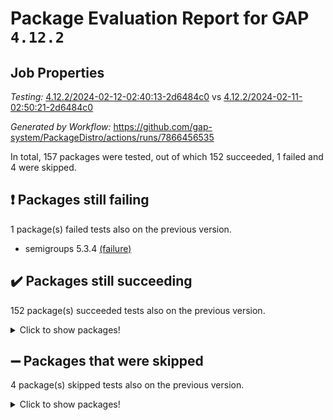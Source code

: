 # Package Evaluation Report for GAP `4.12.2`

## Job Properties

*Testing:* [4.12.2/2024-02-12-02:40:13-2d6484c0](https://github.com/gap-system/PackageDistro/blob/data/reports/4.12.2/2024-02-12-02:40:13-2d6484c0) vs [4.12.2/2024-02-11-02:50:21-2d6484c0](https://github.com/gap-system/PackageDistro/blob/data/reports/4.12.2/2024-02-11-02:50:21-2d6484c0)

*Generated by Workflow:* https://github.com/gap-system/PackageDistro/actions/runs/7866456535

In total, 157 packages were tested, out of which 152 succeeded, 1 failed and 4 were skipped.

## :exclamation: Packages still failing

1 package(s) failed tests also on the previous version.
- semigroups 5.3.4 [(failure)](https://github.com/gap-system/PackageDistro/actions/runs/7866456535/job/21461053465)

## :heavy_check_mark: Packages still succeeding

152 package(s) succeeded tests also on the previous version.
<details><summary>Click to show packages!</summary>

- 4ti2interface 2023.02-04 [(success)](https://github.com/gap-system/PackageDistro/actions/runs/7866456535/job/21461039929)
- ace 5.6.2 [(success)](https://github.com/gap-system/PackageDistro/actions/runs/7866456535/job/21461040087)
- aclib 1.3.2 [(success)](https://github.com/gap-system/PackageDistro/actions/runs/7866456535/job/21461040225)
- agt 0.3.1 [(success)](https://github.com/gap-system/PackageDistro/actions/runs/7866456535/job/21461040329)
- alnuth 3.2.1 [(success)](https://github.com/gap-system/PackageDistro/actions/runs/7866456535/job/21461040442)
- anupq 3.3.0 [(success)](https://github.com/gap-system/PackageDistro/actions/runs/7866456535/job/21461040565)
- atlasrep 2.1.8 [(success)](https://github.com/gap-system/PackageDistro/actions/runs/7866456535/job/21461040720)
- autodoc 2023.06.19 [(success)](https://github.com/gap-system/PackageDistro/actions/runs/7866456535/job/21461040836)
- automata 1.15 [(success)](https://github.com/gap-system/PackageDistro/actions/runs/7866456535/job/21461040918)
- automgrp 1.3.2 [(success)](https://github.com/gap-system/PackageDistro/actions/runs/7866456535/job/21461041771)
- autpgrp 1.11 [(success)](https://github.com/gap-system/PackageDistro/actions/runs/7866456535/job/21461041926)
- cap 2024.01-06 [(success)](https://github.com/gap-system/PackageDistro/actions/runs/7866456535/job/21461042113)
- caratinterface 2.3.6 [(success)](https://github.com/gap-system/PackageDistro/actions/runs/7866456535/job/21461042338)
- cddinterface 2022.11.01 [(success)](https://github.com/gap-system/PackageDistro/actions/runs/7866456535/job/21461042967)
- circle 1.6.6 [(success)](https://github.com/gap-system/PackageDistro/actions/runs/7866456535/job/21461043407)
- classicpres 1.22 [(success)](https://github.com/gap-system/PackageDistro/actions/runs/7866456535/job/21461043481)
- cohomolo 1.6.11 [(success)](https://github.com/gap-system/PackageDistro/actions/runs/7866456535/job/21461043563)
- congruence 1.2.5 [(success)](https://github.com/gap-system/PackageDistro/actions/runs/7866456535/job/21461043666)
- corelg 1.56 [(success)](https://github.com/gap-system/PackageDistro/actions/runs/7866456535/job/21461043758)
- crime 1.6 [(success)](https://github.com/gap-system/PackageDistro/actions/runs/7866456535/job/21461043853)
- crisp 1.4.6 [(success)](https://github.com/gap-system/PackageDistro/actions/runs/7866456535/job/21461043936)
- crypting 0.10.4 [(success)](https://github.com/gap-system/PackageDistro/actions/runs/7866456535/job/21461044024)
- cryst 4.1.27 [(success)](https://github.com/gap-system/PackageDistro/actions/runs/7866456535/job/21461044120)
- crystcat 1.1.10 [(success)](https://github.com/gap-system/PackageDistro/actions/runs/7866456535/job/21461044210)
- ctbllib 1.3.7 [(success)](https://github.com/gap-system/PackageDistro/actions/runs/7866456535/job/21461044296)
- cubefree 1.19 [(success)](https://github.com/gap-system/PackageDistro/actions/runs/7866456535/job/21461044399)
- curlinterface 2.3.2 [(success)](https://github.com/gap-system/PackageDistro/actions/runs/7866456535/job/21461044489)
- cvec 2.8.1 [(success)](https://github.com/gap-system/PackageDistro/actions/runs/7866456535/job/21461044554)
- datastructures 0.3.0 [(success)](https://github.com/gap-system/PackageDistro/actions/runs/7866456535/job/21461044637)
- deepthought 1.0.6 [(success)](https://github.com/gap-system/PackageDistro/actions/runs/7866456535/job/21461044721)
- design 1.8 [(success)](https://github.com/gap-system/PackageDistro/actions/runs/7866456535/job/21461044808)
- difsets 2.3.1 [(success)](https://github.com/gap-system/PackageDistro/actions/runs/7866456535/job/21461044906)
- digraphs 1.6.3 [(success)](https://github.com/gap-system/PackageDistro/actions/runs/7866456535/job/21461044988)
- edim 1.3.7 [(success)](https://github.com/gap-system/PackageDistro/actions/runs/7866456535/job/21461045123)
- example 4.3.4 [(success)](https://github.com/gap-system/PackageDistro/actions/runs/7866456535/job/21461045252)
- examplesforhomalg 2023.10-01 [(success)](https://github.com/gap-system/PackageDistro/actions/runs/7866456535/job/21461045368)
- factint 1.6.3 [(success)](https://github.com/gap-system/PackageDistro/actions/runs/7866456535/job/21461045493)
- ferret 1.0.10 [(success)](https://github.com/gap-system/PackageDistro/actions/runs/7866456535/job/21461045605)
- fga 1.5.0 [(success)](https://github.com/gap-system/PackageDistro/actions/runs/7866456535/job/21461045728)
- fining 1.5.6 [(success)](https://github.com/gap-system/PackageDistro/actions/runs/7866456535/job/21461045832)
- float 1.0.4 [(success)](https://github.com/gap-system/PackageDistro/actions/runs/7866456535/job/21461045956)
- format 1.4.3 [(success)](https://github.com/gap-system/PackageDistro/actions/runs/7866456535/job/21461046068)
- forms 1.2.9 [(success)](https://github.com/gap-system/PackageDistro/actions/runs/7866456535/job/21461046183)
- fplsa 1.2.6 [(success)](https://github.com/gap-system/PackageDistro/actions/runs/7866456535/job/21461046294)
- fr 2.4.13 [(success)](https://github.com/gap-system/PackageDistro/actions/runs/7866456535/job/21461046424)
- francy 2.0.3 [(success)](https://github.com/gap-system/PackageDistro/actions/runs/7866456535/job/21461046525)
- fwtree 1.3 [(success)](https://github.com/gap-system/PackageDistro/actions/runs/7866456535/job/21461046668)
- gapdoc 1.6.6 [(success)](https://github.com/gap-system/PackageDistro/actions/runs/7866456535/job/21461046791)
- gauss 2023.02-04 [(success)](https://github.com/gap-system/PackageDistro/actions/runs/7866456535/job/21461046892)
- gaussforhomalg 2023.11-01 [(success)](https://github.com/gap-system/PackageDistro/actions/runs/7866456535/job/21461046997)
- gbnp 1.0.5 [(success)](https://github.com/gap-system/PackageDistro/actions/runs/7866456535/job/21461047094)
- generalizedmorphismsforcap 2024.01-01 [(success)](https://github.com/gap-system/PackageDistro/actions/runs/7866456535/job/21461047217)
- genss 1.6.8 [(success)](https://github.com/gap-system/PackageDistro/actions/runs/7866456535/job/21461047324)
- gradedmodules 2024.01-01 [(success)](https://github.com/gap-system/PackageDistro/actions/runs/7866456535/job/21461047418)
- gradedringforhomalg 2023.08-01 [(success)](https://github.com/gap-system/PackageDistro/actions/runs/7866456535/job/21461047535)
- grape 4.9.0 [(success)](https://github.com/gap-system/PackageDistro/actions/runs/7866456535/job/21461047652)
- groupoids 1.74 [(success)](https://github.com/gap-system/PackageDistro/actions/runs/7866456535/job/21461047774)
- grpconst 2.6.5 [(success)](https://github.com/gap-system/PackageDistro/actions/runs/7866456535/job/21461047895)
- guarana 0.96.3 [(success)](https://github.com/gap-system/PackageDistro/actions/runs/7866456535/job/21461048021)
- guava 3.18 [(success)](https://github.com/gap-system/PackageDistro/actions/runs/7866456535/job/21461048139)
- hap 1.62 [(success)](https://github.com/gap-system/PackageDistro/actions/runs/7866456535/job/21461048265)
- hapcryst 0.1.15 [(success)](https://github.com/gap-system/PackageDistro/actions/runs/7866456535/job/21461048390)
- hecke 1.5.3 [(success)](https://github.com/gap-system/PackageDistro/actions/runs/7866456535/job/21461048520)
- help 3.5 [(success)](https://github.com/gap-system/PackageDistro/actions/runs/7866456535/job/21461048640)
- homalg 2024.01-01 [(success)](https://github.com/gap-system/PackageDistro/actions/runs/7866456535/job/21461048751)
- homalgtocas 2023.11-01 [(success)](https://github.com/gap-system/PackageDistro/actions/runs/7866456535/job/21461048876)
- idrel 2.46 [(success)](https://github.com/gap-system/PackageDistro/actions/runs/7866456535/job/21461048992)
- images 1.3.2 [(success)](https://github.com/gap-system/PackageDistro/actions/runs/7866456535/job/21461049114)
- intpic 0.3.0 [(success)](https://github.com/gap-system/PackageDistro/actions/runs/7866456535/job/21461049232)
- io 4.8.2 [(success)](https://github.com/gap-system/PackageDistro/actions/runs/7866456535/job/21461049364)
- io_forhomalg 2023.02-04 [(success)](https://github.com/gap-system/PackageDistro/actions/runs/7866456535/job/21461049466)
- irredsol 1.4.4 [(success)](https://github.com/gap-system/PackageDistro/actions/runs/7866456535/job/21461049566)
- json 2.2.0 [(success)](https://github.com/gap-system/PackageDistro/actions/runs/7866456535/job/21461049668)
- jupyterkernel 1.5.0 [(success)](https://github.com/gap-system/PackageDistro/actions/runs/7866456535/job/21461049781)
- jupyterviz 1.5.6 [(success)](https://github.com/gap-system/PackageDistro/actions/runs/7866456535/job/21461049906)
- kan 1.37 [(success)](https://github.com/gap-system/PackageDistro/actions/runs/7866456535/job/21461050045)
- kbmag 1.5.11 [(success)](https://github.com/gap-system/PackageDistro/actions/runs/7866456535/job/21461050167)
- laguna 3.9.6 [(success)](https://github.com/gap-system/PackageDistro/actions/runs/7866456535/job/21461050296)
- liealgdb 2.2.1 [(success)](https://github.com/gap-system/PackageDistro/actions/runs/7866456535/job/21461050405)
- liepring 2.8 [(success)](https://github.com/gap-system/PackageDistro/actions/runs/7866456535/job/21461050499)
- liering 2.4.2 [(success)](https://github.com/gap-system/PackageDistro/actions/runs/7866456535/job/21461050605)
- linearalgebraforcap 2024.02-02 [(success)](https://github.com/gap-system/PackageDistro/actions/runs/7866456535/job/21461050699)
- localizeringforhomalg 2023.10-01 [(success)](https://github.com/gap-system/PackageDistro/actions/runs/7866456535/job/21461050792)
- loops 3.4.3 [(success)](https://github.com/gap-system/PackageDistro/actions/runs/7866456535/job/21461050908)
- lpres 1.0.3 [(success)](https://github.com/gap-system/PackageDistro/actions/runs/7866456535/job/21461051000)
- majoranaalgebras 1.5.1 [(success)](https://github.com/gap-system/PackageDistro/actions/runs/7866456535/job/21461051084)
- mapclass 1.4.6 [(success)](https://github.com/gap-system/PackageDistro/actions/runs/7866456535/job/21461051153)
- matgrp 0.70 [(success)](https://github.com/gap-system/PackageDistro/actions/runs/7866456535/job/21461051229)
- matricesforhomalg 2023.11-02 [(success)](https://github.com/gap-system/PackageDistro/actions/runs/7866456535/job/21461051304)
- modisom 2.5.4 [(success)](https://github.com/gap-system/PackageDistro/actions/runs/7866456535/job/21461051369)
- modulepresentationsforcap 2024.01-04 [(success)](https://github.com/gap-system/PackageDistro/actions/runs/7866456535/job/21461051444)
- modules 2024.01-01 [(success)](https://github.com/gap-system/PackageDistro/actions/runs/7866456535/job/21461051503)
- monoidalcategories 2024.02-02 [(success)](https://github.com/gap-system/PackageDistro/actions/runs/7866456535/job/21461051562)
- nconvex 2022.09-01 [(success)](https://github.com/gap-system/PackageDistro/actions/runs/7866456535/job/21461051619)
- nilmat 1.4.2 [(success)](https://github.com/gap-system/PackageDistro/actions/runs/7866456535/job/21461051688)
- nock 1.5 [(success)](https://github.com/gap-system/PackageDistro/actions/runs/7866456535/job/21461051744)
- normalizinterface 1.3.6 [(success)](https://github.com/gap-system/PackageDistro/actions/runs/7866456535/job/21461051805)
- nq 2.5.11 [(success)](https://github.com/gap-system/PackageDistro/actions/runs/7866456535/job/21461051861)
- numericalsgps 1.3.1 [(success)](https://github.com/gap-system/PackageDistro/actions/runs/7866456535/job/21461051928)
- openmath 11.5.3 [(success)](https://github.com/gap-system/PackageDistro/actions/runs/7866456535/job/21461051986)
- orb 4.9.0 [(success)](https://github.com/gap-system/PackageDistro/actions/runs/7866456535/job/21461052044)
- packagemanager 1.4.3 [(success)](https://github.com/gap-system/PackageDistro/actions/runs/7866456535/job/21461052098)
- patternclass 2.4.3 [(success)](https://github.com/gap-system/PackageDistro/actions/runs/7866456535/job/21461052162)
- permut 2.0.5 [(success)](https://github.com/gap-system/PackageDistro/actions/runs/7866456535/job/21461052238)
- polenta 1.3.10 [(success)](https://github.com/gap-system/PackageDistro/actions/runs/7866456535/job/21461052307)
- polymaking 0.8.7 [(success)](https://github.com/gap-system/PackageDistro/actions/runs/7866456535/job/21461052385)
- primgrp 3.4.4 [(success)](https://github.com/gap-system/PackageDistro/actions/runs/7866456535/job/21461052452)
- profiling 2.5.4 [(success)](https://github.com/gap-system/PackageDistro/actions/runs/7866456535/job/21461052526)
- qdistrnd 0.9.3 [(success)](https://github.com/gap-system/PackageDistro/actions/runs/7866456535/job/21461052595)
- qpa 1.35 [(success)](https://github.com/gap-system/PackageDistro/actions/runs/7866456535/job/21461052669)
- quagroup 1.8.4 [(success)](https://github.com/gap-system/PackageDistro/actions/runs/7866456535/job/21461052735)
- radiroot 2.9 [(success)](https://github.com/gap-system/PackageDistro/actions/runs/7866456535/job/21461052811)
- rcwa 4.7.1 [(success)](https://github.com/gap-system/PackageDistro/actions/runs/7866456535/job/21461052885)
- rds 1.8 [(success)](https://github.com/gap-system/PackageDistro/actions/runs/7866456535/job/21461052954)
- recog 1.4.2 [(success)](https://github.com/gap-system/PackageDistro/actions/runs/7866456535/job/21461053031)
- repndecomp 1.3.0 [(success)](https://github.com/gap-system/PackageDistro/actions/runs/7866456535/job/21461053084)
- repsn 3.1.2 [(success)](https://github.com/gap-system/PackageDistro/actions/runs/7866456535/job/21461053152)
- resclasses 4.7.3 [(success)](https://github.com/gap-system/PackageDistro/actions/runs/7866456535/job/21461053210)
- ringsforhomalg 2023.11-02 [(success)](https://github.com/gap-system/PackageDistro/actions/runs/7866456535/job/21461053283)
- sco 2023.08-01 [(success)](https://github.com/gap-system/PackageDistro/actions/runs/7866456535/job/21461053343)
- scscp 2.4.2 [(success)](https://github.com/gap-system/PackageDistro/actions/runs/7866456535/job/21461053399)
- sglppow 2.3 [(success)](https://github.com/gap-system/PackageDistro/actions/runs/7866456535/job/21461053530)
- sgpviz 0.999.5 [(success)](https://github.com/gap-system/PackageDistro/actions/runs/7866456535/job/21461053596)
- simpcomp 2.1.14 [(success)](https://github.com/gap-system/PackageDistro/actions/runs/7866456535/job/21461053644)
- singular 2023.02.09 [(success)](https://github.com/gap-system/PackageDistro/actions/runs/7866456535/job/21461053740)
- sl2reps 1.1 [(success)](https://github.com/gap-system/PackageDistro/actions/runs/7866456535/job/21461053814)
- sla 1.5.3 [(success)](https://github.com/gap-system/PackageDistro/actions/runs/7866456535/job/21461053913)
- smallgrp 1.5.3 [(success)](https://github.com/gap-system/PackageDistro/actions/runs/7866456535/job/21461053997)
- smallsemi 0.6.13 [(success)](https://github.com/gap-system/PackageDistro/actions/runs/7866456535/job/21461054068)
- sonata 2.9.6 [(success)](https://github.com/gap-system/PackageDistro/actions/runs/7866456535/job/21461054140)
- sophus 1.27 [(success)](https://github.com/gap-system/PackageDistro/actions/runs/7866456535/job/21461054214)
- sotgrps 1.2 [(success)](https://github.com/gap-system/PackageDistro/actions/runs/7866456535/job/21461054291)
- spinsym 1.5.2 [(success)](https://github.com/gap-system/PackageDistro/actions/runs/7866456535/job/21461054381)
- standardff 1.0 [(success)](https://github.com/gap-system/PackageDistro/actions/runs/7866456535/job/21461054467)
- symbcompcc 1.3.2 [(success)](https://github.com/gap-system/PackageDistro/actions/runs/7866456535/job/21461054548)
- thelma 1.3 [(success)](https://github.com/gap-system/PackageDistro/actions/runs/7866456535/job/21461054640)
- tomlib 1.2.11 [(success)](https://github.com/gap-system/PackageDistro/actions/runs/7866456535/job/21461054746)
- toolsforhomalg 2023.11-01 [(success)](https://github.com/gap-system/PackageDistro/actions/runs/7866456535/job/21461054827)
- toric 1.9.5 [(success)](https://github.com/gap-system/PackageDistro/actions/runs/7866456535/job/21461054948)
- toricvarieties 2022.07.13 [(success)](https://github.com/gap-system/PackageDistro/actions/runs/7866456535/job/21461055090)
- transgrp 3.6.5 [(success)](https://github.com/gap-system/PackageDistro/actions/runs/7866456535/job/21461055219)
- ugaly 4.1.3 [(success)](https://github.com/gap-system/PackageDistro/actions/runs/7866456535/job/21461055324)
- unipot 1.5 [(success)](https://github.com/gap-system/PackageDistro/actions/runs/7866456535/job/21461055418)
- unitlib 4.2.0 [(success)](https://github.com/gap-system/PackageDistro/actions/runs/7866456535/job/21461055518)
- utils 0.85 [(success)](https://github.com/gap-system/PackageDistro/actions/runs/7866456535/job/21461055617)
- uuid 0.7 [(success)](https://github.com/gap-system/PackageDistro/actions/runs/7866456535/job/21461055742)
- walrus 0.9991 [(success)](https://github.com/gap-system/PackageDistro/actions/runs/7866456535/job/21461055878)
- wedderga 4.10.4 [(success)](https://github.com/gap-system/PackageDistro/actions/runs/7866456535/job/21461056018)
- xmod 2.92 [(success)](https://github.com/gap-system/PackageDistro/actions/runs/7866456535/job/21461056125)
- xmodalg 1.23 [(success)](https://github.com/gap-system/PackageDistro/actions/runs/7866456535/job/21461056219)
- yangbaxter 0.10.3 [(success)](https://github.com/gap-system/PackageDistro/actions/runs/7866456535/job/21461056285)
- zeromqinterface 0.14 [(success)](https://github.com/gap-system/PackageDistro/actions/runs/7866456535/job/21461056343)
</details>

## :heavy_minus_sign: Packages that were skipped

4 package(s) skipped tests also on the previous version.
<details><summary>Click to show packages!</summary>

- browse 1.8.21 [(skipped)](https://github.com/gap-system/PackageDistro/actions/runs/7866456535/job/21460749079)
- itc 1.5.1 [(skipped)](https://github.com/gap-system/PackageDistro/actions/runs/7866456535/job/21460749079)
- polycyclic 2.16 [(skipped)](https://github.com/gap-system/PackageDistro/actions/runs/7866456535/job/21460749079)
- xgap 4.32 [(skipped)](https://github.com/gap-system/PackageDistro/actions/runs/7866456535/job/21460749079)
</details>

